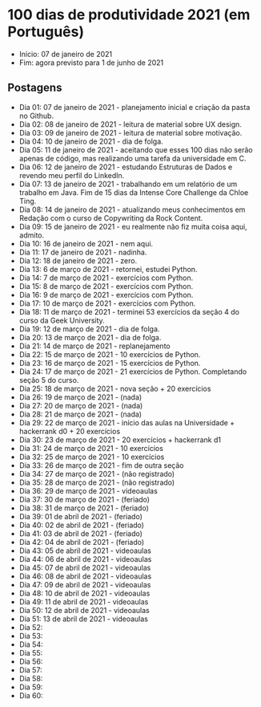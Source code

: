 # 100 dias de produtividade 2021 (em Português)
- Início: 07 de janeiro de 2021
- Fim: agora previsto para 1 de junho de 2021

## Postagens
- Dia 01: 07 de janeiro de 2021 - planejamento inicial e criação da pasta no Github.
- Dia 02: 08 de janeiro de 2021 - leitura de material sobre UX design.
- Dia 03: 09 de janeiro de 2021 - leitura de material sobre motivação.
- Dia 04: 10 de janeiro de 2021 - dia de folga.
- Dia 05: 11 de janeiro de 2021 - aceitando que esses 100 dias não serão apenas de código, mas realizando uma tarefa da universidade em C.
- Dia 06: 12 de janeiro de 2021 - estudando Estruturas de Dados e revendo meu perfil do LinkedIn.
- Dia 07: 13 de janeiro de 2021 - trabalhando em um relatório de um trabalho em Java. Fim de 15 dias da Intense Core Challenge da Chloe Ting.
- Dia 08: 14 de janeiro de 2021 - atualizando meus conhecimentos em Redação com o curso de Copywriting da Rock Content.
- Dia 09: 15 de janeiro de 2021 - eu realmente não fiz muita coisa aqui, admito.
- Dia 10: 16 de janeiro de 2021 - nem aqui.
- Dia 11: 17 de janeiro de 2021 - nadinha.
- Dia 12: 18 de janeiro de 2021 - zero.
- Dia 13: 6 de março de 2021 - retornei, estudei Python.
- Dia 14: 7 de março de 2021 - exercícios com Python.
- Dia 15: 8 de março de 2021 - exercícios com Python.
- Dia 16: 9 de março de 2021 - exercícios com Python.
- Dia 17: 10 de março de 2021 - exercícios com Python.
- Dia 18: 11 de março de 2021 - terminei 53 exercícios da seção 4 do curso da Geek University.
- Dia 19: 12 de março de 2021 - dia de folga.
- Dia 20: 13 de março de 2021 - dia de folga.
- Dia 21: 14 de março de 2021 - replanejamento
- Dia 22: 15 de março de 2021 - 10 exercícios de Python.
- Dia 23: 16 de março de 2021 - 15 exercícios de Python.
- Dia 24: 17 de março de 2021 - 21 exercícios de Python. Completando seção 5 do curso.
- Dia 25: 18 de março de 2021 - nova seção + 20 exercícios
- Dia 26: 19 de março de 2021 - (nada)
- Dia 27: 20 de março de 2021 - (nada)
- Dia 28: 21 de março de 2021 - (nada)
- Dia 29: 22 de março de 2021 - início das aulas na Universidade + hackerrank d0 + 20 exercícios
- Dia 30: 23 de março de 2021 - 20 exercícios + hackerrank d1
- Dia 31: 24 de março de 2021 - 10 exercícios
- Dia 32: 25 de março de 2021 - 10 exercícios
- Dia 33: 26 de março de 2021 - fim de outra seção
- Dia 34: 27 de março de 2021 - (não registrado)
- Dia 35: 28 de março de 2021 - (não registrado)
- Dia 36: 29 de março de 2021 - videoaulas
- Dia 37: 30 de março de 2021 - (feriado)
- Dia 38: 31 de março de 2021 - (feriado)
- Dia 39: 01 de abril de 2021 - (feriado)
- Dia 40: 02 de abril de 2021 - (feriado)
- Dia 41: 03 de abril de 2021 - (feriado)
- Dia 42: 04 de abril de 2021 - (feriado)
- Dia 43: 05 de abril de 2021 - videoaulas
- Dia 44: 06 de abril de 2021 - videoaulas
- Dia 45: 07 de abril de 2021 - videoaulas
- Dia 46: 08 de abril de 2021 - videoaulas
- Dia 47: 09 de abril de 2021 - videoaulas
- Dia 48: 10 de abril de 2021 - videoaulas
- Dia 49: 11 de abril de 2021 - videoaulas
- Dia 50: 12 de abril de 2021 - videoaulas
- Dia 51: 13 de abril de 2021 - videoaulas
- Dia 52:
- Dia 53:
- Dia 54:
- Dia 55:
- Dia 56:
- Dia 57:
- Dia 58:
- Dia 59:
- Dia 60: